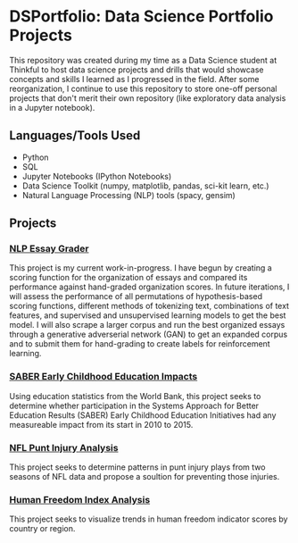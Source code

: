 # DSPortfolio: Data Science Portfolio Projects

This repository was created during my time as a Data Science student at Thinkful to host data science projects and drills that would showcase concepts and skills I learned as I progressed in the field. After some reorganization, I continue to use this repository to store one-off personal projects that don't merit their own repository (like exploratory data analysis in a Jupyter notebook).

## Languages/Tools Used

- Python
- SQL
- Jupyter Notebooks (IPython Notebooks)
- Data Science Toolkit (numpy, matplotlib, pandas, sci-kit learn, etc.) 
- Natural Language Processing (NLP) tools (spacy, gensim)

## Projects
### [NLP Essay Grader](https://github.com/tjeffkessler/DSPortfolio/blob/master/UnsupervisedLearning/EssayFeedback/NLP_Organization_Scorer.ipynb)
This project is my current work-in-progress. I have begun by creating a scoring function for the organization of essays and compared its performance against hand-graded organization scores. In future iterations, I will assess the performance of all permutations of hypothesis-based scoring functions, different methods of tokenizing text, combinations of text features, and supervised and unsupervised learning models to get the best model. I will also scrape a larger corpus and run the best organized essays through a generative adverserial network (GAN) to get an expanded corpus and to submit them for hand-grading to create labels for reinforcement learning.

### [SABER Early Childhood Education Impacts](https://github.com/tjeffkessler/DSPortfolio/blob/master/SupervisedLearning/SABEREarlyChildhoodEducationImpacts.ipynb)
Using education statistics from the World Bank, this project seeks to determine whether participation in the Systems Approach for Better Education Results (SABER) Early Childhood Education Initiatives had any measureable impact from its start in 2010 to 2015.

### [NFL Punt Injury Analysis](https://github.com/tjeffkessler/DSPortfolio/blob/master/ExploratoryDataAnalysis/Analytic%20Report%20Final.ipynb)
This project seeks to determine patterns in punt injury plays from two seasons of NFL data and propose a soultion for preventing those injuries.

### [Human Freedom Index Analysis](https://github.com/tjeffkessler/DSPortfolio/blob/master/ExploratoryDataAnalysis/HumanFreedomIndex.ipynb)
This project seeks to visualize trends in human freedom indicator scores by country or region.
